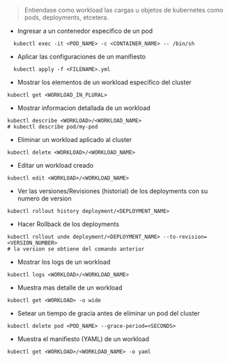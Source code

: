 > Entiendase como workload las cargas u objetos de kubernetes como pods, deployments, etcetera.

- Ingresar a un contenedor especifico de un pod
```shell
  kubectl exec -it <POD_NAME> -c <CONTAINER_NAME> -- /bin/sh
```

- Aplicar las configuraciones de un manifiesto
```shell
  kubectl apply -f <FILENAME>.yml
```

- Mostrar los elementos de un workload especifico del cluster
```shell
kubectl get <WORKLOAD_IN_PLURAL>
```

- Mostrar informacion detallada de un workload
```shell
kubectl describe <WORKLOAD>/<WORKLOAD_NAME>
# kubectl describe pod/my-pod
```

- Eliminar un workload aplicado al cluster
```shell
kubectl delete <WORKLOAD>/<WORKLOAD_NAME>
```

- Editar un workload creado
```shell
kubectl edit <WORKLOAD>/<WORKLOAD_NAME>
```

- Ver las versiones/Revisiones (historial) de los deployments con su numero de version
```shell
kubectl rollout history deployment/<DEPLOYMENT_NAME>
```

- Hacer Rollback de los deployments
```shell
kubectl rollout unde deployment/<DEPLOYMENT_NAME> --to-revision=<VERSION_NUMBER>
# la version se obtiene del comando anterior
```

- Mostrar los logs de un workload
```shell
kubectl logs <WORKLOAD>/<WORKLOAD_NAME>
```

- Muestra mas detalle de un workload
```shell
kubectl get <WORKLOAD> -o wide
```

- Setear un tiempo de gracia antes de eliminar un pod del cluster
```shell
kubectl delete pod <POD_NAME> --grace-period=<SECONDS>
```

- Muestra el manifiesto (YAML) de un workload
```shell
kubectl get <WORKLOAD>/<WORKLOAD_NAME> -o yaml
```